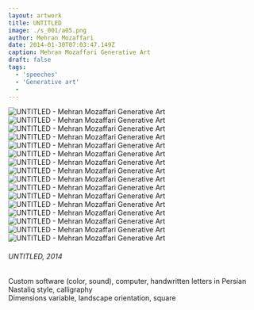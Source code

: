 ```yaml
---
layout: artwork
title: UNTITLED
image: ./s_001/a05.png
author: Mehran Mozaffari
date: 2014-01-30T07:03:47.149Z
caption: Mehran Mozaffari Generative Art
draft: false
tags:
  - 'speeches'
  - 'Generative art'
  - 
---
```


![UNTITLED - Mehran Mozaffari Generative Art](./s_001/a01.png)
![UNTITLED - Mehran Mozaffari Generative Art](./s_001/a02.png)
![UNTITLED - Mehran Mozaffari Generative Art](./s_001/a03.png)
![UNTITLED - Mehran Mozaffari Generative Art](./s_001/a04.png)
![UNTITLED - Mehran Mozaffari Generative Art](./s_001/a05.png)
![UNTITLED - Mehran Mozaffari Generative Art](./s_001/a06.png)
![UNTITLED - Mehran Mozaffari Generative Art](./s_001/a07.png)
![UNTITLED - Mehran Mozaffari Generative Art](./s_001/a08.png)
![UNTITLED - Mehran Mozaffari Generative Art](./s_001/a09.png)
![UNTITLED - Mehran Mozaffari Generative Art](./s_001/a10.png)
![UNTITLED - Mehran Mozaffari Generative Art](./s_001/a11.png)
![UNTITLED - Mehran Mozaffari Generative Art](./s_001/a12.png)
![UNTITLED - Mehran Mozaffari Generative Art](./s_001/a13.png)
![UNTITLED - Mehran Mozaffari Generative Art](./s_001/a14.png)
![UNTITLED - Mehran Mozaffari Generative Art](./s_001/a15.png)
![UNTITLED - Mehran Mozaffari Generative Art](./s_001/a16.png)

###### UNTITLED, 2014

Custom software (color, sound), computer, handwritten letters in Persian Nastaliq style, calligraphy <br>
Dimensions variable, landscape orientation, square
